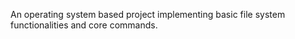 An operating system based project implementing basic file system functionalities and core commands.
